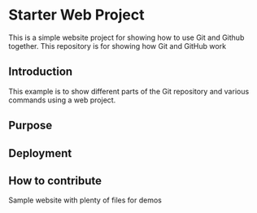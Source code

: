# Starter Web Project

This is a simple website project for showing how to use Git and Github together.
This repository is for showing how Git and GitHub work

## Introduction

This example is to show different parts of the Git repository and various commands using a web project.

## Purpose

## Deployment
## How to contribute
Sample website with plenty of files for demos